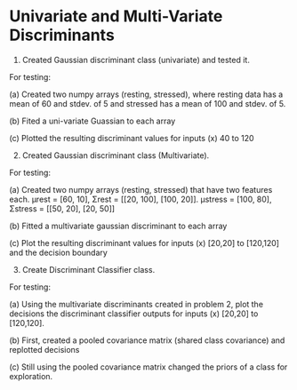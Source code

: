 # Univariate and Multi-Variate Discriminants

1. Created Gaussian discriminant class (univariate) and tested it.

For testing:

(a) Created two numpy arrays (resting, stressed), where resting data has a mean of
60 and stdev. of 5 and stressed has a mean of 100 and stdev. of 5.

(b) Fited a uni-variate Guassian to each array

(c) Plotted the resulting discriminant values for inputs (x) 40 to 120 


2. Created Gaussian discriminant class (Multivariate).

For testing:
    
(a) Created two numpy arrays (resting, stressed) that have two features each. μrest =
[60, 10], Σrest = [[20, 100], [100, 20]]. μstress = [100, 80], Σstress = [[50, 20], [20, 50]]

(b) Fitted a multivariate gaussian discriminant to each array

(c) Plot the resulting discriminant values for inputs (x) [20,20] to [120,120] and
the decision boundary 

3. Create Discriminant Classifier class. 


For testing:
    
(a) Using the multivariate discriminants created in problem 2, plot the decisions
the discriminant classifier outputs for inputs (x) [20,20] to [120,120]. 

(b) First, created a pooled covariance matrix (shared class covariance) and replotted decisions 

(c) Still using the pooled covariance matrix changed the priors of a class for exploration.
